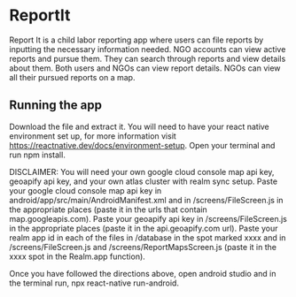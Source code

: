 # ReportIt

Report It is a child labor reporting app where users can file reports by inputting the necessary information needed. NGO accounts can view active reports and pursue them. They
can search through reports and view details about them. Both users and NGOs can view report details. NGOs can view all their pursued reports on a map.

## Running the app

Download the file and extract it. You will need to have your react native environment set up, for more information visit https://reactnative.dev/docs/environment-setup. Open 
your terminal and run npm install. 

DISCLAIMER: You will need your own google cloud console map api key, geoapify api key, and your own atlas cluster with realm sync setup. Paste your google cloud console map api key in android/app/src/main/AndroidManifest.xml and in /screens/FileScreen.js in the appropriate places (paste it in the urls that contain map.googleapis.com). Paste your geoapify api key in /screens/FileScreen.js in the appropriate places (paste it in the api.geoapify.com url). Paste your realm app id in each of the files in /database in the spot marked xxxx and in /screens/FileScreen.js and /screens/ReportMapsScreen.js (paste it in the xxxx spot in the Realm.app function).

Once you have followed the directions above, open android studio and in the terminal run, npx react-native run-android.
